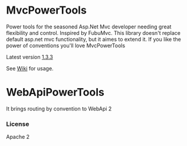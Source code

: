MvcPowerTools
=============

Power tools for the seasoned Asp.Net Mvc developer needing great flexibility and control. Inspired by FubuMvc. This library doesn't replace default asp.net mvc functionality, but it aimes to extend it. If you like the power of conventions you'll love MvcPowerTools

Latest version [1.3.3](https://github.com/sapiens/MvcPowerTools/wiki/ChangeLog)

See [Wiki](https://github.com/sapiens/MvcPowerTools/wiki) for usage.


WebApiPowerTools
================

It brings routing by convention to WebApi 2

### License

Apache 2
